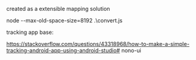 
created as a extensible mapping solution

node  --max-old-space-size=8192 .\convert.js

tracking app base:

https://stackoverflow.com/questions/43318968/how-to-make-a-simple-tracking-android-app-using-android-studio# nono-ui
